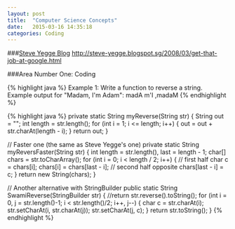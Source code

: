 ```yaml
---
layout: post
title:  "Computer Science Concepts"
date:   2015-03-16 14:35:18
categories: Coding
---
```


###[Steve Yegge Blog](https://sites.google.com/site/steveyegge2/five-essential-phone-screen-questions)
http://steve-yegge.blogspot.sg/2008/03/get-that-job-at-google.html

###Area Number One: Coding

{% highlight java %}
Example 1:   Write a function to reverse a string.
Example output for "Madam, I'm Adam":   madA m'I ,madaM
{% endhighlight %}

{% highlight java %}
  private static String myReverse(String str) {
    String out = "";
    int length = str.length();
    for (int i = 1; i <= length; i++) {
      out = out + str.charAt(length - i);
    }
    return out;
  }

  // Faster one (the same as Steve Yegge's one)
  private static String myReversFaster(String str) {
    int length = str.length(), last = length - 1;
    char[] chars = str.toCharArray();
    for (int i = 0; i < length / 2; i++) {
      // first half
      char c = chars[i];
      chars[i] = chars[last - i];
      // second half opposite
      chars[last - i] = c;
    }
    return new String(chars);
  }

  // Another alternative with StringBuilder
  public static String SwamiReverse(StringBuilder str) {
    //return str.reverse().toString();
    for (int i = 0, j = str.length()-1; i < str.length()/2; i++, j--) {
      char c = str.charAt(i);
      str.setCharAt(i, str.charAt(j));
      str.setCharAt(j, c);
    }
    return str.toString();
  }
{% endhighlight %}